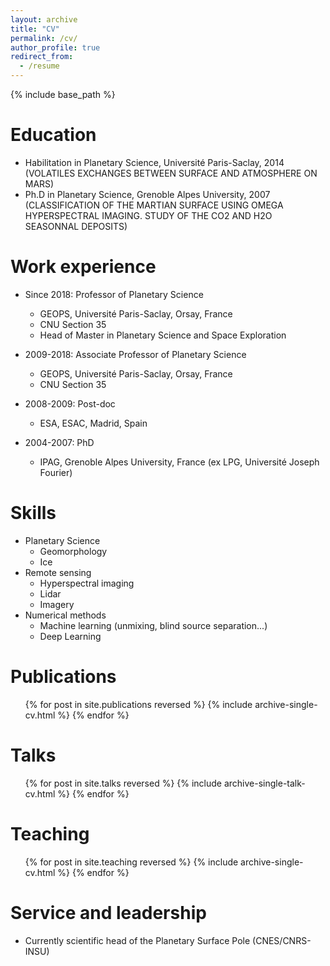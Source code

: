 ```yaml
---
layout: archive
title: "CV"
permalink: /cv/
author_profile: true
redirect_from:
  - /resume
---
```


{% include base_path %}

Education
======
* Habilitation in Planetary Science, Université Paris-Saclay, 2014 (VOLATILES EXCHANGES BETWEEN SURFACE AND ATMOSPHERE ON MARS)
* Ph.D in Planetary Science, Grenoble Alpes University, 2007 (CLASSIFICATION OF THE MARTIAN SURFACE USING OMEGA HYPERSPECTRAL IMAGING. STUDY OF THE CO2 AND H2O SEASONNAL DEPOSITS)

Work experience
======
* Since 2018: Professor of Planetary Science
  * GEOPS, Université Paris-Saclay, Orsay, France
  * CNU Section 35
  * Head of Master in Planetary Science and Space Exploration


* 2009-2018: Associate Professor of Planetary Science
  * GEOPS, Université Paris-Saclay, Orsay, France
  * CNU Section 35

* 2008-2009: Post-doc
  * ESA, ESAC, Madrid, Spain

* 2004-2007: PhD
  * IPAG, Grenoble Alpes University, France (ex LPG, Université Joseph Fourier)


Skills
======
* Planetary Science
  * Geomorphology
  * Ice
* Remote sensing
  * Hyperspectral imaging
  * Lidar
  * Imagery
* Numerical methods
  * Machine learning (unmixing, blind source separation...)
  * Deep Learning

Publications
======
  <ul>{% for post in site.publications reversed %}
    {% include archive-single-cv.html %}
  {% endfor %}</ul>
  
Talks
======
  <ul>{% for post in site.talks reversed %}
    {% include archive-single-talk-cv.html  %}
  {% endfor %}</ul>
  
Teaching
======
  <ul>{% for post in site.teaching reversed %}
    {% include archive-single-cv.html %}
  {% endfor %}</ul>
  
Service and leadership
======
* Currently scientific head of the Planetary Surface Pole (CNES/CNRS-INSU)
